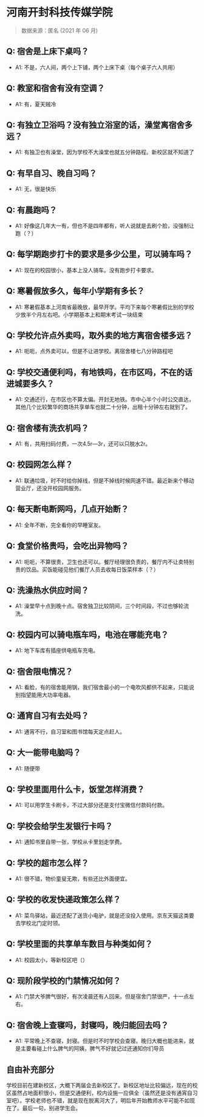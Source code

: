 # 河南开封科技传媒学院

> 数据来源：匿名 (2021 年 06 月)

## Q: 宿舍是上床下桌吗？

- A1: 不是，六人间，两个上下铺，两个上床下桌（每个桌子六人共用）

## Q: 教室和宿舍有没有空调？

- A1: 有，夏天贼冷

## Q: 有独立卫浴吗？没有独立浴室的话，澡堂离宿舍多远？

- A1: 有独卫也有澡堂，因为学校不大澡堂也就五分钟路程。新校区就不知道了

## Q: 有早自习、晚自习吗？

- A1: 无，很是快乐

## Q: 有晨跑吗？

- A1: 好像这几年大一有，但也不是四年都有，听人说就是去刷个脸，没强制让跑（？）

## Q: 每学期跑步打卡的要求是多少公里，可以骑车吗？

- A1: 现在的校园很小，基本上没人骑车。没有跑步打卡要求。

## Q: 寒暑假放多久，每年小学期有多长？

- A1: 寒暑假基本上河南省最晚放，最早开学。平均下来每个寒暑假比别的学校少放半个月左右吧。小学期基本上和期末考试一块结束

## Q: 学校允许点外卖吗，取外卖的地方离宿舍楼多远？

- A1: 呃呃，点外卖可以，但是不让进学校。离宿舍楼七八分钟路程吧

## Q: 学校交通便利吗，有地铁吗，在市区吗，不在的话进城要多久？

- A1: 交通还行，在市区也不算太偏。开封无地铁。市中心半个小时公交直达，其他几个比较繁华的商场共享单车也就二十分钟，出租十分钟左右就到了。

## Q: 宿舍楼有洗衣机吗？

- A1: 有，共用扫码付费，一次4.5r—3r，还可以只脱水2r。

## Q: 校园网怎么样？

- A1: 联通垃圾，时不时给你掉线，但是不掉线时候网速不错。最近新来个移动营业厅，还没开校园网服务。

## Q: 每天断电断网吗，几点开始断？

- A1: 全年不断，完全看你的早睡室友。

## Q: 食堂价格贵吗，会吃出异物吗？

- A1: 呃呃，不算很贵，卫生也还可以。餐厅经理很负责的，餐厅内不让卖特别贵的饮品。买饭能碰见他们餐厅人员去收每日饭菜样本（？）

## Q: 洗澡热水供应时间？

- A1: 澡堂早十点到晚十点。宿舍独卫比较阴间，三个时间段，不过也够轮流洗。

## Q: 校园内可以骑电瓶车吗，电池在哪能充电？

- A1: 地下车库有插座供电瓶车充电。

## Q: 宿舍限电情况？

- A1: 看脸，有的宿舍能用锅，我们宿舍最小的一个电吹风都供不起来，只能说别指望能用大功率电器。

## Q: 通宵自习有去处吗？

- A1: 通宵不行，自习室和图书馆每天定点赶人。

## Q: 大一能带电脑吗？

- A1: 随便带

## Q: 学校里面用什么卡，饭堂怎样消费？

- A1: 可以用学生卡刷卡，不过大部分还是支付宝微信付款码付款。

## Q: 学校会给学生发银行卡吗？

- A1: 通知书里自带一张，学校从卡里划走学费。

## Q: 学校的超市怎么样？

- A1: 很不错，物价童叟无欺，有些还比外面便宜。

## Q: 学校的收发快递政策怎么样？

- A1: 菜鸟驿站，最近还配了送货小电驴，就是还没投入使用。京东天猫这类要去学校北门定时领。

## Q: 学校里面的共享单车数目与种类如何？

- A1: 校园太小，等新校区吧（）

## Q: 现阶段学校的门禁情况如何？

- A1: 门禁大爷脾气很好，有次凌晨还有人回来。但是宿舍门禁很严，十一点左右。

## Q: 宿舍晚上查寝吗，封寝吗，晚归能回去吗？

- A1: 平常晚上不查寝，封寝。但是时不时学校会查寝。晚归大概也能进来，就是主要看碰上什么脾气的阿姨，脾气不好就记过还通知你们导员

## 自由补充部分

学校目前在建新校区，大概下两届会去新校区了。新校区地址比较偏远，现在的校区虽然占地面积很小，但是交通便利，校内设施一应俱全（虽然还是没有通宵自习室吧）。学校老师也不错，就是现在脱离河大了，明后年开始教师水平可能不如现在了。最后一句，别进学生会。